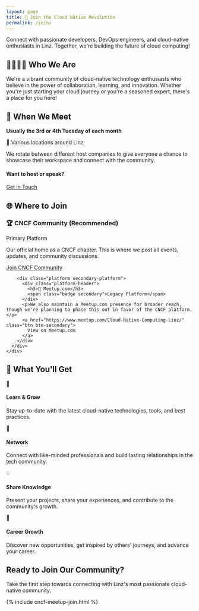 ```yaml
---
layout: page
title: 🚀 Join the Cloud Native Revolution
permalink: /join/
---
```


<div class="join-hero">
  <div class="hero-content">
    <p class="lead">Connect with passionate developers, DevOps engineers, and cloud-native enthusiasts in Linz. Together, we're building the future of cloud computing!</p>
  </div>
</div>

<div class="content-grid">
  <div class="card gradient-card">
    <div class="card-content text-center">
      <h2>👨‍💻👩‍💻 Who We Are</h2>
      <p>We're a vibrant community of cloud-native technology enthusiasts who believe in the power of collaboration, learning, and innovation. Whether you're just starting your cloud journey or you're a seasoned expert, there's a place for you here!</p>
    </div>
  </div>

  <div class="card">
    <div class="card-header">
      <h2>📅 When We Meet</h2>
    </div>
    <div class="card-content">
      <div class="meeting-info">
        <div class="info-highlight">
          <strong>Usually the 3rd or 4th Tuesday of each month</strong>
        </div>
        <p>📍 Various locations around Linz</p>
        <p>We rotate between different host companies to give everyone a chance to showcase their workspace and connect with the community.</p>
        <div class="cta-box">
          <h4>Want to host or speak?</h4>
          <a href="https://forms.gle/9GPboKs4T5Yboq5c8" class="btn btn-primary">Get in Touch</a>
        </div>
      </div>
    </div>
  </div>

  <div class="card">
    <div class="card-header">
      <h2>🌐 Where to Join</h2>
    </div>
    <div class="card-content">
      <div class="platform-grid">
        <div class="platform primary-platform">
          <div class="platform-header">
            <h3>🏆 CNCF Community (Recommended)</h3>
            <span class="badge primary">Primary Platform</span>
          </div>
          <p>Our official home as a CNCF chapter. This is where we post all events, updates, and community discussions.</p>
          <a href="https://community.cncf.io/linz/" class="btn btn-primary">
            Join CNCF Community
          </a>
        </div>
        
        <div class="platform secondary-platform">
          <div class="platform-header">
            <h3>📱 Meetup.com</h3>
            <span class="badge secondary">Legacy Platform</span>
          </div>
          <p>We also maintain a Meetup.com presence for broader reach, though we're planning to phase this out in favor of the CNCF platform.</p>
          <a href="https://www.meetup.com/Cloud-Native-Computing-Linz/" class="btn btn-secondary">
            View on Meetup.com
          </a>
        </div>
      </div>
    </div>
  </div>

  <div class="card">
    <div class="card-header">
      <h2>🎯 What You'll Get</h2>
    </div>
    <div class="card-content">
      <div class="benefits-grid">
        <div class="benefit-item">
          <div class="benefit-icon">🧠</div>
          <h4>Learn & Grow</h4>
          <p>Stay up-to-date with the latest cloud-native technologies, tools, and best practices.</p>
        </div>
        <div class="benefit-item">
          <div class="benefit-icon">🤝</div>
          <h4>Network</h4>
          <p>Connect with like-minded professionals and build lasting relationships in the tech community.</p>
        </div>
        <div class="benefit-item">
          <div class="benefit-icon">💡</div>
          <h4>Share Knowledge</h4>
          <p>Present your projects, share your experiences, and contribute to the community's growth.</p>
        </div>
        <div class="benefit-item">
          <div class="benefit-icon">🚀</div>
          <h4>Career Growth</h4>
          <p>Discover new opportunities, get inspired by others' journeys, and advance your career.</p>
        </div>
      </div>
    </div>
  </div>
</div>

<div class="join-cta">
  <div class="card gradient-card">
    <div class="card-content text-center">
      <h2>Ready to Join Our Community?</h2>
      <p>Take the first step towards connecting with Linz's most passionate cloud-native community.</p>
      {% include cncf-meetup-join.html %}
    </div>
  </div>
</div>
